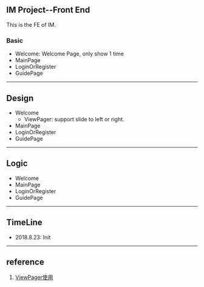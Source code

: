 ## IM Project--Front End

This is the FE of IM.

### Basic

+ Welcome: Welcome Page, only show 1 time
+ MainPage
+ LoginOrRegister
+ GuidePage

---

## Design

- Welcome
  - ViewPager: support slide to left or right.
- MainPage
- LoginOrRegister
- GuidePage

---

## Logic

- Welcome
- MainPage
- LoginOrRegister
- GuidePage

---

## TimeLine

+ 2018.8.23: Init

---

## reference

1. [ViewPager使用](<https://www.jianshu.com/p/9faa1fc3f527>)